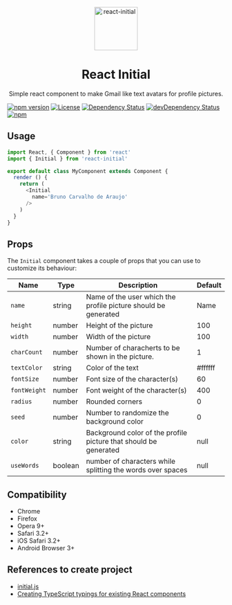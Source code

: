 <p align="center">
  <img
    width="100px"
    heigth="100px"
    src="https://upload.wikimedia.org/wikipedia/commons/thumb/9/91/Silver_medal_icon_%28S_initial%29.svg/2000px-Silver_medal_icon_%28S_initial%29.svg.png"
    alt="react-initial">
</p>
<h1 align="center">React Initial</h1>
<p align="center">Simple react component to make Gmail like text avatars for profile pictures.</p>

[![npm version](https://badge.fury.io/js/react-initial.svg)](http://badge.fury.io/js/react-initial)
[![License](https://img.shields.io/npm/l/react-initial.svg)](https://www.npmjs.com/package/react-initial) 
[![Dependency Status](https://david-dm.org/brunocarvalhodearaujo/react-initial.svg?style=flat-square)](https://david-dm.org/brunocarvalhodearaujo/react-initial)
[![devDependency Status](https://david-dm.org/brunocarvalhodearaujo/react-initial/dev-status.svg?style=flat-square)](https://david-dm.org/brunocarvalhodearaujo/react-initial#info=devDependencies)
[![npm](https://img.shields.io/npm/dt/react-initial.svg)]()

## Usage

```js
import React, { Component } from 'react'
import { Initial } from 'react-initial'

export default class MyComponent extends Component {
  render () {
    return (
      <Initial
        name='Bruno Carvalho de Araujo'
      />
    )
  }
}
```

## Props

The `Initial` component takes a couple of props that you can use to customize its behaviour:

| **Name**     |**Type**| **Description**                                                 |**Default**|
|--------------|--------|-----------------------------------------------------------------|-----------|
| `name`       | string | Name of the user which the profile picture should be generated  | Name      |
| `height`     | number | Height of the picture                                           | 100       |
| `width`      | number | Width of the picture                                            | 100       |
| `charCount`  | number | Number of characherts to be shown in the picture.               | 1         |
| `textColor`  | string | Color of the text                                               | #ffffff   |
| `fontSize`   | number | Font size of the character(s)                                   | 60        |
| `fontWeight` | number | Font weight of the character(s)                                 | 400       |
| `radius`     | number | Rounded corners                                                 | 0         |
| `seed`       | number | Number to randomize the background color                        | 0         |
| `color`      | string | Background color of the profile picture that should be generated| null      |
| `useWords`   | boolean | number of characters while splitting the words over spaces     | null      |

## Compatibility

- Chrome
- Firefox
- Opera 9+
- Safari 3.2+
- iOS Safari 3.2+
- Android Browser 3+

## References to create project

- [initial.js](https://github.com/judesfernando/initial.js)
- [Creating TypeScript typings for existing React components](https://templecoding.com/blog/2016/03/31/creating-typescript-typings-for-existing-react-components/)
